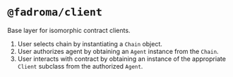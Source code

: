 # `@fadroma/client`

Base layer for isomorphic contract clients.

1. User selects chain by instantiating a `Chain` object.
2. User authorizes agent by obtaining an `Agent` instance from the `Chain`.
3. User interacts with contract by obtaining an instance of the
   appropriate `Client` subclass from the authorized `Agent`.

